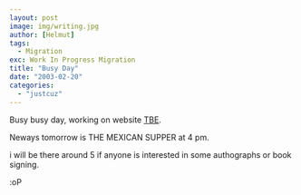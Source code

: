 ```yaml
---
layout: post
image: img/writing.jpg
author: [Helmut]
tags:
  - Migration
exc: Work In Progress Migration
title: "Busy Day"
date: "2003-02-20"
categories: 
  - "justcuz"
---
```


Busy busy day, working on website [TBE](http://www.harvestmultimedia.com/tbe).

Neways tomorrow is THE MEXICAN SUPPER at 4 pm.

i will be there around 5 if anyone is interested in some authographs or book signing.

:oP
